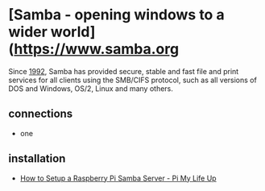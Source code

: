 # [Samba - opening windows to a wider world](https://www.samba.org
Since [1992](https://www.samba.org/samba/docs/10years.html), Samba has provided secure, stable and fast file and print services for all clients using the SMB/CIFS protocol, such as all versions of DOS and Windows, OS/2, Linux and many others.

## connections
- one

## installation
- [How to Setup a Raspberry Pi Samba Server - Pi My Life Up](https://pimylifeup.com/raspberry-pi-samba/#:~:text=Connect%20to%20Raspberry%20Pi%20Samba%20Server%20Mac%201,enter%20both%20the%20username%20and%20password...%20See%20More.)